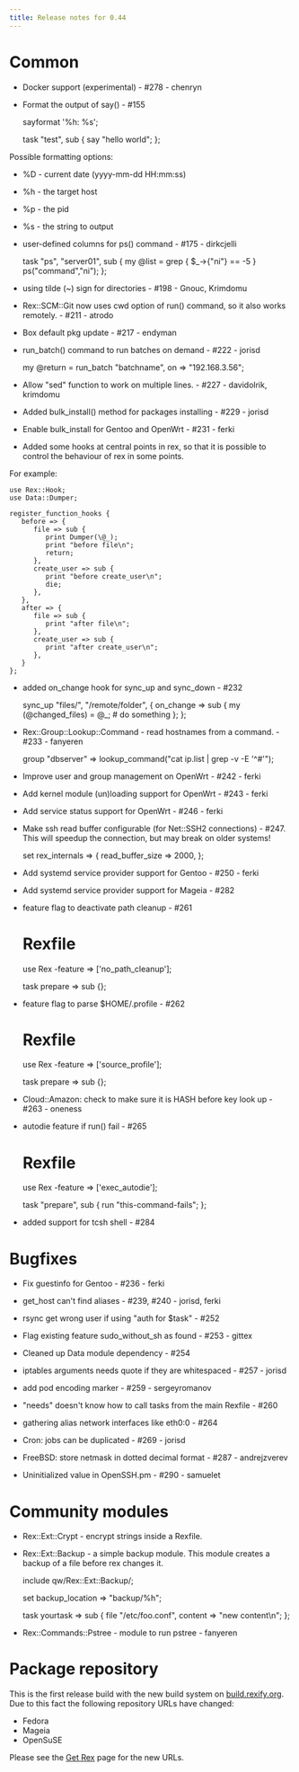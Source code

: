 ```yaml
---
title: Release notes for 0.44
---
```


# Common

-   Docker support (experimental) - \#278 - chenryn

-   Format the output of say() - \#155

    sayformat '%h: %s';

    task "test", sub {
       say "hello world";
    };

Possible formatting options:

-   %D - current date (yyyy-mm-dd HH:mm:ss)
-   %h - the target host
-   %p - the pid
-   %s - the string to output

-   user-defined columns for ps() command - \#175 - dirkcjelli

    task "ps", "server01", sub {
       my @list = grep { $_->{"ni"} == -5 } ps("command","ni");
    };

-   using tilde (~) sign for directories - \#198 - Gnouc, Krimdomu

-   Rex::SCM::Git now uses cwd option of run() command, so it also works remotely. - \#211 - atrodo

-   Box default pkg update - \#217 - endyman

-   run\_batch() command to run batches on demand - \#222 - jorisd

    my @return = run_batch "batchname", on => "192.168.3.56";

-   Allow "sed" function to work on multiple lines. - \#227 - davidolrik, krimdomu

-   Added bulk\_install() method for packages installing - \#229 - jorisd

-   Enable bulk\_install for Gentoo and OpenWrt - \#231 - ferki

-   Added some hooks at central points in rex, so that it is possible to control the behaviour of rex in some points.

For example:

    use Rex::Hook;
    use Data::Dumper;

    register_function_hooks {
       before => {
          file => sub {
             print Dumper(\@_);
             print "before file\n";
             return;
          },
          create_user => sub {
             print "before create_user\n";
             die;
          },
       },
       after => {
          file => sub {
             print "after file\n";
          },
          create_user => sub {
             print "after create_user\n";
          },
       }
    };

-   added on\_change hook for sync\_up and sync\_down - \#232

    sync_up "files/", "/remote/folder", {
       on_change => sub {
          my (@changed_files) = @_;
         # do something
       };
    };

-   Rex::Group::Lookup::Command - read hostnames from a command. - \#233 - fanyeren

    group "dbserver"   => lookup_command("cat ip.list | grep -v -E '^#'");

-   Improve user and group management on OpenWrt - \#242 - ferki

-   Add kernel module (un)loading support for OpenWrt - \#243 - ferki

-   Add service status support for OpenWrt - \#246 - ferki

-   Make ssh read buffer configurable (for Net::SSH2 connections) - \#247. This will speedup the connection, but may break on older systems!

    set rex_internals => {
       read_buffer_size => 2000,
    };

-   Add systemd service provider support for Gentoo - \#250 - ferki

-   Add systemd service provider support for Mageia - \#282

-   feature flag to deactivate path cleanup - \#261

    # Rexfile
    use Rex -feature => ['no_path_cleanup'];

    task prepare => sub {};

-   feature flag to parse $HOME/.profile - \#262

    # Rexfile
    use Rex -feature => ['source_profile'];

    task prepare => sub {};

-   Cloud::Amazon: check to make sure it is HASH before key look up - \#263 - oneness

-   autodie feature if run() fail - \#265

    # Rexfile
    use Rex -feature => ['exec_autodie'];

    task "prepare", sub {
       run "this-command-fails";
    };

-   added support for tcsh shell - \#284

# Bugfixes

-   Fix guestinfo for Gentoo - \#236 - ferki

-   get\_host can't find aliases - \#239, \#240 - jorisd, ferki

-   rsync get wrong user if using "auth for $task" - \#252

-   Flag existing feature sudo\_without\_sh as found - \#253 - gittex

-   Cleaned up Data module dependency - \#254

-   iptables arguments needs quote if they are whitespaced - \#257 - jorisd

-   add pod encoding marker - \#259 - sergeyromanov

-   "needs" doesn't know how to call tasks from the main Rexfile - \#260

-   gathering alias network interfaces like eth0:0 - \#264

-   Cron: jobs can be duplicated - \#269 - jorisd

-   FreeBSD: store netmask in dotted decimal format - \#287 - andrejzverev

-   Uninitialized value in OpenSSH.pm - \#290 - samuelet

# Community modules

-   Rex::Ext::Crypt - encrypt strings inside a Rexfile.

-   Rex::Ext::Backup - a simple backup module. This module creates a backup of a file before rex changes it.

     include qw/Rex::Ext::Backup/;

     set backup_location => "backup/%h";

     task yourtask => sub {
        file "/etc/foo.conf", content => "new content\n";
     };

-   Rex::Commands::Pstree - module to run pstree - fanyeren

# Package repository

This is the first release build with the new build system on [build.rexify.org](https://build.rexify.org). Due to this fact the following repository URLs have changed:

-   Fedora
-   Mageia
-   OpenSuSE

Please see the [Get Rex](/get) page for the new URLs.
